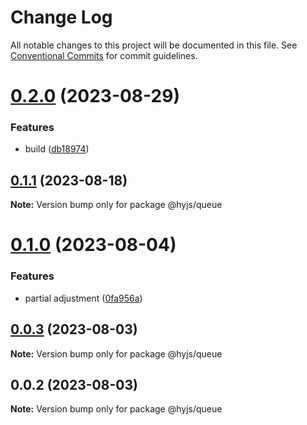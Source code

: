 # Change Log

All notable changes to this project will be documented in this file.
See [Conventional Commits](https://conventionalcommits.org) for commit guidelines.

# [0.2.0](https://github.com/heiyehk/hyjs/compare/@hyjs/queue@0.1.1...@hyjs/queue@0.2.0) (2023-08-29)

### Features

- build ([db18974](https://github.com/heiyehk/hyjs/commit/db18974529d0583051306a5cd95a1c6f4a41b187))

## [0.1.1](https://github.com/heiyehk/hyjs/compare/@hyjs/queue@0.1.0...@hyjs/queue@0.1.1) (2023-08-18)

**Note:** Version bump only for package @hyjs/queue

# [0.1.0](https://github.com/heiyehk/hyjs/compare/@hyjs/queue@0.0.3...@hyjs/queue@0.1.0) (2023-08-04)

### Features

- partial adjustment ([0fa956a](https://github.com/heiyehk/hyjs/commit/0fa956a649f8269238f30c5e52ef33b0c28f33ec))

## [0.0.3](https://github.com/heiyehk/hyjs/compare/@hyjs/queue@0.0.2...@hyjs/queue@0.0.3) (2023-08-03)

**Note:** Version bump only for package @hyjs/queue

## 0.0.2 (2023-08-03)

**Note:** Version bump only for package @hyjs/queue
